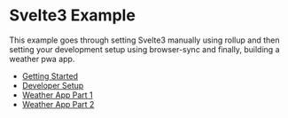 # Svelte3 Example

This example goes through setting Svelte3 manually using rollup and then setting your development setup using browser-sync and finally, building a weather pwa app.

* [Getting Started](getting-started.md)
* [Developer Setup](developer-setup.md)
* [Weather App Part 1](weather-app-demo.md)
* [Weather App Part 2](weather-app-demo2.md)
